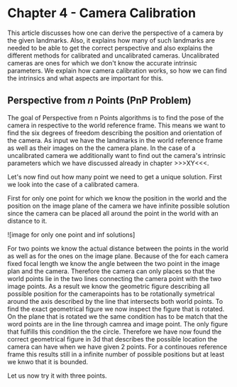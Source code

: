 # Chapter 4 - Camera Calibration

This article discusses how one can derive the perspective of a camera by the given landmarks. Also, it explains how 
many of such landmarks are needed to be able to get the correct perspective and also explains the different methods 
for calibrated and uncalibrated cameras. Uncalibrated cameras are ones for which we don't know the accurate intrinsic 
parameters. We explain how camera calibration works, so how we can find the intrinsics and what aspects are important 
for this.


## Perspective from *n* Points (PnP Problem)

The goal of Perspective from n Points algorithms is to find the pose of the camera in respective to the world reference 
frame. This means we want to find the six degrees of freedom describing the position and orientation of the camera. 
As input we have the landmarks in the world reference frame as well as their images on the the camera plane. 
In the case of a uncalibrated camera we additionally want to find out the camera's intrinsic parameters which we have 
discussed already in chapter >>>XY<<<.

Let's now find out how many point we need to get a unique solution. First we look into the case of a calibrated camera.

First for only one point for which we know the position in the world and the position on the image plane of the camera 
we have infinite possible solution since the camera can be placed all around the point in the world with an distance to it.

![image for only one point and inf solutions]

For two points we know the actual distance between the points in the world as well as for the ones on the image plane. 
Because of the for each camera fixed focal length we know the angle between the two point in the image plan and the 
camera. Therefore the camera can only places so that the world points lie in the two lines connecting the camera point 
with the two image points. As a result we know the geometric figure describing all possible position for the 
camerapoints has to be rotationally symetrical around the axis described by the line that intersects both world points. 
To find the exact geometrical figure we now inspect the figure that is rotated. On the plane that is rotated we the 
same condition has to be match that the word points are in the line through camrea and image point. 
The only figure that fulfills this condition the the circle. Therefore we have now found the correct geometrical 
figure in 3d that describes the possible location the camera can have when we have given 2 points. 
For a continoues reference frame this results still in a infinite number of possible positions but at least we 
knwo that it is bounded.

Let us now try it with three points.




